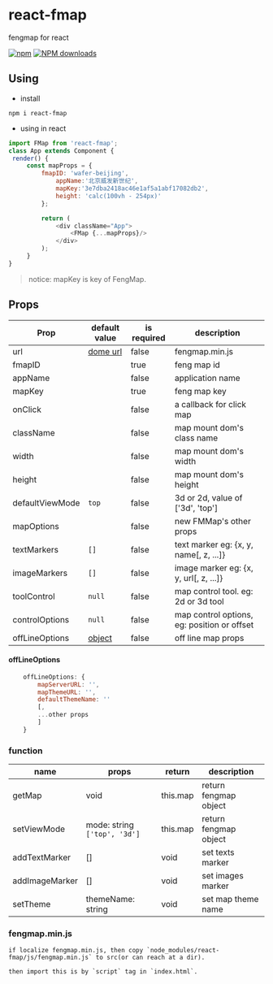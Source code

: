 # react-fmap
fengmap for react

[![npm](https://img.shields.io/npm/v/react-fmap.svg?maxAge=2592000?style=plastic)](https://www.npmjs.com/package/react-fmap)
[![NPM downloads](http://img.shields.io/npm/dm/react-fmap.svg?style=flat-plastic)](https://npmjs.org/package/react-fmap)


## Using

  * install

  `npm i react-fmap`

   * using in react

   ```js
   import FMap from 'react-fmap';
   class App extends Component {
    render() {
    	const mapProps = {
    		fmapID: 'wafer-beijing',
    			appName:'北京威发新世纪',
    			mapKey:'3e7dba2418ac46e1af5a1abf17082db2',
    			height: 'calc(100vh - 254px)'
    		};

    		return (
    			<div className="App">
    				<FMap {...mapProps}/>
    			</div>
    		);
    	}
   }
   ```

   > notice: mapKey is key of FengMap.

## Props

| Prop | default value  |  is required  | description |
|------|-----|-----|----------------------------------|
|url|  [dome url](https://www.fengmap.com/fmAPI/demo/FMDemoBaseMap/lib/fengmap.min.js)   | false | fengmap.min.js                     |
|fmapID|     | true | feng map id                     |
|appName|    | false| application name                |
|mapKey|     | true | feng map key                    |
|onClick|    | false | a callback for click map       |
|className|  | false | map mount dom's class name     |
|width|      | false | map mount dom's width          |
|height|     | false | map mount dom's height         |
|defaultViewMode|`top`|false| 3d or 2d, value of ['3d', 'top']|
|mapOptions| | false |  new FMMap's other props       |
|textMarkers|`[]`| false | text marker eg: {x, y, name[, z, ...]}|
|imageMarkers|`[]`| false | image marker eg: {x, y, url[, z, ...]}|
|toolControl|`null`| false | map control tool. eg: 2d or 3d tool |
|controlOptions|`null`| false | map control options, eg: position or offset |
|offLineOptions| [object](#offlineoptions) | false | off line map props |


#### offLineOptions

```js
	offLineOptions: {
		mapServerURL: '',
		mapThemeURL: '',
		defaultThemeName: ''
		[,
		...other props
		]
	}
```


### function

|  name  |  props  |   return  |        description   |
|------|-----|-----|----------------------------------|
| getMap | void | this.map |  return fengmap object   |
| setViewMode | mode: string `['top', '3d']` | this.map |  return fengmap object   |
| addTextMarker | [] | void |  set texts marker   |
| addImageMarker | [] | void |  set images marker   |
|setTheme|themeName: string| void | set map theme name |


### fengmap.min.js

	if localize fengmap.min.js, then copy `node_modules/react-fmap/js/fengmap.min.js` to src(or can reach at a dir).

	then import this is by `script` tag in `index.html`.